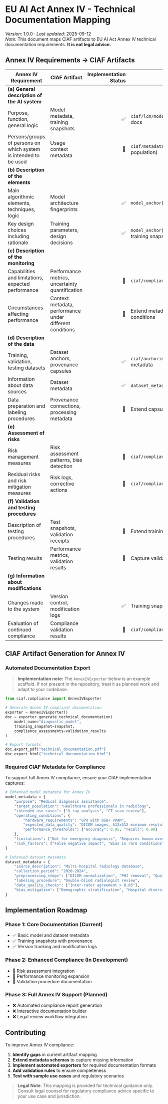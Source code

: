 # EU AI Act Annex IV - Technical Documentation Mapping

*Version:* 1.0.0 · *Last updated:* 2025-09-12  
*Note:* This document maps CIAF artifacts to EU AI Act Annex IV technical documentation requirements. **It is not legal advice.**

## Annex IV Requirements → CIAF Artifacts

| Annex IV Requirement | CIAF Artifact | Implementation Status | Evidence/Location |
|---|---|---:|---|
| **(a) General description of the AI system** | | | |
| Purpose, function, general logic | Model metadata, training snapshots | ✅ | `ciaf/lcm/model_manager.py`, auto-generated docs |
| Persons/groups of persons on which system is intended to be used | Usage context metadata | 🔄 | `ciaf/metadata_integration.py` (extend for target population) |
| **(b) Description of the elements** | | | |
| Main algorithmic elements, techniques, logic | Model architecture fingerprints | ✅ | `model_anchor['architecture_fingerprint']` |
| Key design choices including rationale | Training parameters, design decisions | ✅ | `model_anchor['parameters_fingerprint']`, training snapshots |
| **(c) Description of the monitoring** | | | |
| Capabilities and limitations, expected performance | Performance metrics, uncertainty quantification | 🔄 | `ciaf/compliance/uncertainty_quantification.py` |
| Circumstances affecting performance | Context metadata, performance under different conditions | 🔄 | Extend metadata capture for operating conditions |
| **(d) Description of the data** | | | |
| Training, validation, testing datasets | Dataset anchors, provenance capsules | ✅ | `ciaf/anchoring/dataset_anchor.py`, capsule metadata |
| Information about data sources | Dataset metadata | ✅ | `dataset_metadata` in anchors |
| Data preparation and labeling procedures | Provenance connections, processing metadata | 🔄 | Extend capsules for labeling provenance |
| **(e) Assessment of risks** | | | |
| Risk management measures | Risk assessment patterns, bias detection | 🔄 | `ciaf/compliance/risk_assessment.py` |
| Residual risks and risk mitigation measures | Risk logs, corrective actions | 🔄 | `ciaf/compliance/corrective_action_log.py` |
| **(f) Validation and testing procedures** | | | |
| Description of testing procedures | Test snapshots, validation receipts | 🔄 | Extend training snapshots for test procedures |
| Testing results | Performance metrics, validation results | 🔄 | Capture validation outcomes in snapshots |
| **(g) Information about modifications** | | | |
| Changes made to the system | Version control, modification logs | ✅ | Training snapshots with version tracking |
| Evaluation of continued compliance | Compliance validation results | 🔄 | `ciaf/compliance/validators.py` |

## CIAF Artifact Generation for Annex IV

### Automated Documentation Export

> **Implementation note:** The `AnnexIVExporter` below is an example scaffold.
> If not present in the repository, treat it as planned work and adapt to your codebase.

```python
from ciaf.compliance import AnnexIVExporter

# Generate Annex IV compliant documentation
exporter = AnnexIVExporter()
doc = exporter.generate_technical_documentation(
    model_name="diagnostic_model",
    training_snapshot=snapshot,
    compliance_assessments=validation_results
)

# Export formats
doc.export_pdf("technical_documentation.pdf")
doc.export_html("technical_documentation.html")
```

### Required CIAF Metadata for Compliance

To support full Annex IV compliance, ensure your CIAF implementation captures:

```python
# Enhanced model metadata for Annex IV
model_metadata = {
    "purpose": "Medical diagnosis assistance",
    "target_population": "Healthcare professionals in radiology",
    "intended_use_cases": ["X-ray analysis", "CT scan review"],
    "operating_conditions": {
        "hardware_requirements": "GPU with 8GB+ VRAM",
        "expected_data_quality": "DICOM images, 512x512 minimum resolution",
        "performance_thresholds": {"accuracy": 0.95, "recall": 0.90}
    },
    "limitations": ["Not for emergency diagnosis", "Requires human oversight"],
    "risk_factors": ["False negative impact", "Bias in rare conditions"]
}

# Enhanced dataset metadata
dataset_metadata = {
    "source_description": "Multi-hospital radiology database",
    "collection_period": "2020-2024",
    "preprocessing_steps": ["DICOM normalization", "PHI removal", "Quality filtering"],
    "labeling_procedure": "Double-blind radiologist review",
    "data_quality_checks": ["Inter-rater agreement > 0.85"],
    "bias_mitigation": ["Demographic stratification", "Hospital diversity"]
}
```

## Implementation Roadmap

### Phase 1: Core Documentation (Current)
- ✅ Basic model and dataset metadata
- ✅ Training snapshots with provenance
- ✅ Version tracking and modification logs

### Phase 2: Enhanced Compliance (In Development)
- 🔄 Risk assessment integration
- 🔄 Performance monitoring expansion
- 🔄 Validation procedure documentation

### Phase 3: Full Annex IV Support (Planned)
- ❌ Automated compliance report generation
- ❌ Interactive documentation builder
- ❌ Legal review workflow integration

## Contributing

To improve Annex IV compliance:

1. **Identify gaps** in current artifact mapping
2. **Extend metadata schemas** to capture missing information
3. **Implement automated exporters** for required documentation formats
4. **Add validation rules** to ensure completeness
5. **Test with sample use cases** and regulatory scenarios

> **Legal Note**: This mapping is provided for technical guidance only. Consult legal counsel for regulatory compliance advice specific to your use case and jurisdiction.